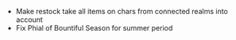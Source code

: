 - Make restock take all items on chars from connected realms into account
- Fix Phial of Bountiful Season for summer period
